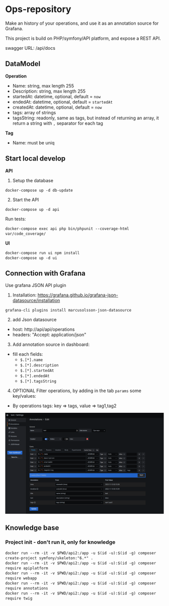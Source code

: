 # Ops-repository

Make an history of your operations, and use it as an annotation source for Grafana.

This project is build on PHP/symfony/API platform, and expose a REST API.

swagger URL: /api/docs

## DataModel

**Operation**
* Name: string, max length 255
* Description: string, max length 255
* startedAt: datetime, optional, default = `now`
* endedAt: datetime, optional, default = `startedAt`
* createdAt: datetime, optional, default = `now`
* tags: array of strings
* tagsString: readonly, same as tags, but instead of returning an array, it return a string with `,` separator for each tag

**Tag**
* Name: must be uniq

## Start local develop

**API**

1. Setup the database
```
docker-compose up -d db-update
```
2. Start the API
```
docker-compose up -d api
```

Run tests:
```
docker-compose exec api php bin/phpunit --coverage-html var/code_coverage/
```


**UI**

```
docker-compose run ui npm install
docker-compose up -d ui
```

## Connection with Grafana

Use grafana JSON API plugin

1. Installation: https://grafana.github.io/grafana-json-datasource/installation
```
grafana-cli plugins install marcusolsson-json-datasource
```

2. add Json datasource
  * host: http://api/api/operations
  * headers: "Accept: application/json"
3. Add annotation source in dashboard:
  * fill each fields:
    * `$.[*].name`
    * `$.[*].description`
    * `$.[*].startedAt`
    * `$.[*].endedAt`
    * `$.[*].tagsString`
4. OPTIONAL Filter operations, by adding in the tab `params` some key/values:
  * By operations tags: key => tags, value => tag1,tag2

![Grafana dashboard annotation config](./asset/grafana_annotation_source_config.png)



## Knowledge base

### Project init - don't run it, only for knowledge

```
docker run --rm -it -v $PWD/api2:/app -u $(id -u):$(id -g) composer create-project symfony/skeleton:"6.*" .
docker run --rm -it -v $PWD/api2:/app -u $(id -u):$(id -g) composer require apiplatform
docker run --rm -it -v $PWD/api2:/app -u $(id -u):$(id -g) composer require webapp
docker run --rm -it -v $PWD/api2:/app -u $(id -u):$(id -g) composer require annotations
docker run --rm -it -v $PWD/api2:/app -u $(id -u):$(id -g) composer require twig
```

